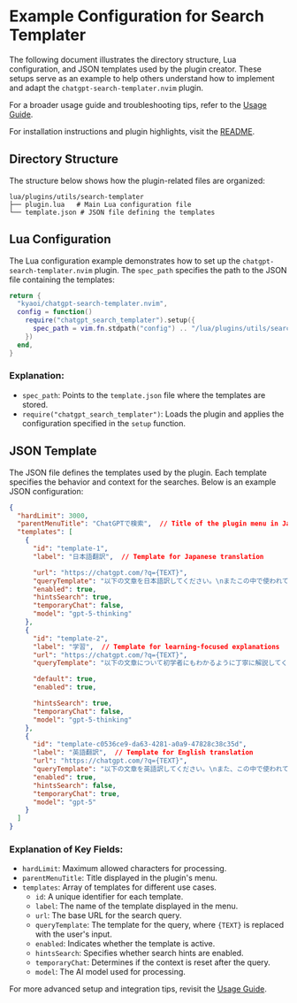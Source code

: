 # Example Configuration for Search Templater

The following document illustrates the directory structure, Lua configuration, and JSON templates used by the plugin creator. These setups serve as an example to help others understand how to implement and adapt the `chatgpt-search-templater.nvim` plugin.

For a broader usage guide and troubleshooting tips, refer to the [Usage Guide](./usage.md).

For installation instructions and plugin highlights, visit the [README](../README.md).

## Directory Structure
The structure below shows how the plugin-related files are organized:

```
lua/plugins/utils/search-templater
├── plugin.lua   # Main Lua configuration file
└── template.json # JSON file defining the templates
```

## Lua Configuration
The Lua configuration example demonstrates how to set up the `chatgpt-search-templater.nvim` plugin. The `spec_path` specifies the path to the JSON file containing the templates:

```lua
return {
  "kyaoi/chatgpt-search-templater.nvim",
  config = function()
    require("chatgpt_search_templater").setup({
      spec_path = vim.fn.stdpath("config") .. "/lua/plugins/utils/search-templater/template.json",
    })
  end,
}
```

### Explanation:
- `spec_path`: Points to the `template.json` file where the templates are stored.
- `require("chatgpt_search_templater")`: Loads the plugin and applies the configuration specified in the `setup` function.

## JSON Template
The JSON file defines the templates used by the plugin. Each template specifies the behavior and context for the searches. Below is an example JSON configuration:

```json
{
  "hardLimit": 3000,
  "parentMenuTitle": "ChatGPTで検索",  // Title of the plugin menu in Japanese
  "templates": [
    {
      "id": "template-1",
      "label": "日本語翻訳",  // Template for Japanese translation

      "url": "https://chatgpt.com/?q={TEXT}",
      "queryTemplate": "以下の文章を日本語訳してください。\nまたこの中で使われている単語や熟語について解説するとともに、文中の語句で簡単な物語を作成してください。\n\n{TEXT}",
      "enabled": true,
      "hintsSearch": true,
      "temporaryChat": false,
      "model": "gpt-5-thinking"
    },
    {
      "id": "template-2",
      "label": "学習",  // Template for learning-focused explanations
      "url": "https://chatgpt.com/?q={TEXT}",
      "queryTemplate": "以下の文章について初学者にもわかるように丁寧に解説してください。\nまた、合わせてこの内容に関する抑えておいたほうがいいことなどあれば教えて下さい。\n\n{TEXT}",

      "default": true,
      "enabled": true,

      "hintsSearch": true,
      "temporaryChat": false,
      "model": "gpt-5-thinking"
    },
    {
      "id": "template-c0536ce9-da63-4281-a0a9-47828c38c35d",
      "label": "英語翻訳",  // Template for English translation
      "url": "https://chatgpt.com/?q={TEXT}",
      "queryTemplate": "以下の文章を英語訳してください。\nまた、この中で使われている単語や文法のワンポイント解説をお願いします。\n\n{TEXT}",
      "enabled": true,
      "hintsSearch": false,
      "temporaryChat": true,
      "model": "gpt-5"
    }
  ]
}
```

### Explanation of Key Fields:
- `hardLimit`: Maximum allowed characters for processing.
- `parentMenuTitle`: Title displayed in the plugin's menu.
- `templates`: Array of templates for different use cases.
  - `id`: A unique identifier for each template.
  - `label`: The name of the template displayed in the menu.
  - `url`: The base URL for the search query.
  - `queryTemplate`: The template for the query, where `{TEXT}` is replaced with the user's input.
  - `enabled`: Indicates whether the template is active.
  - `hintsSearch`: Specifies whether search hints are enabled.
  - `temporaryChat`: Determines if the context is reset after the query.
  - `model`: The AI model used for processing.

For more advanced setup and integration tips, revisit the [Usage Guide](./usage.md).
